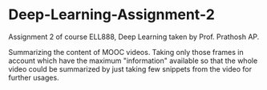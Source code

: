# Deep-Learning-Assignment-2
Assignment 2 of course ELL888, Deep Learning taken by Prof. Prathosh AP.

Summarizing the content of MOOC videos. Taking only those frames in account which have the maximum "information" available so that the whole video could be summarized by just taking few snippets from the video for further usages.

